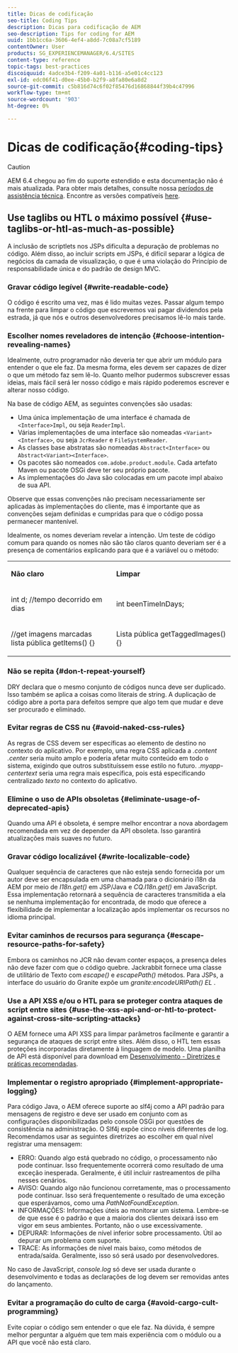 ```yaml
---
title: Dicas de codificação
seo-title: Coding Tips
description: Dicas para codificação de AEM
seo-description: Tips for coding for AEM
uuid: 1bb1cc6a-3606-4ef4-a8dd-7c08a7cf5189
contentOwner: User
products: SG_EXPERIENCEMANAGER/6.4/SITES
content-type: reference
topic-tags: best-practices
discoiquuid: 4adce3b4-f209-4a01-b116-a5e01c4cc123
exl-id: edc06f41-d0ee-45b0-b2f9-a8fa80e6a8d2
source-git-commit: c5b816d74c6f02f85476d16868844f39b4c47996
workflow-type: tm+mt
source-wordcount: '903'
ht-degree: 0%

---
```


# Dicas de codificação{#coding-tips}

>[!CAUTION]
>
>AEM 6.4 chegou ao fim do suporte estendido e esta documentação não é mais atualizada. Para obter mais detalhes, consulte nossa [períodos de assistência técnica](https://helpx.adobe.com/br/support/programs/eol-matrix.html). Encontre as versões compatíveis [here](https://experienceleague.adobe.com/docs/).

## Use taglibs ou HTL o máximo possível {#use-taglibs-or-htl-as-much-as-possible}

A inclusão de scriptlets nos JSPs dificulta a depuração de problemas no código. Além disso, ao incluir scripts em JSPs, é difícil separar a lógica de negócios da camada de visualização, o que é uma violação do Princípio de responsabilidade única e do padrão de design MVC.

### Gravar código legível {#write-readable-code}

O código é escrito uma vez, mas é lido muitas vezes. Passar algum tempo na frente para limpar o código que escrevemos vai pagar dividendos pela estrada, já que nós e outros desenvolvedores precisamos lê-lo mais tarde.

### Escolher nomes reveladores de intenção {#choose-intention-revealing-names}

Idealmente, outro programador não deveria ter que abrir um módulo para entender o que ele faz. Da mesma forma, eles devem ser capazes de dizer o que um método faz sem lê-lo. Quanto melhor pudermos subscrever essas ideias, mais fácil será ler nosso código e mais rápido poderemos escrever e alterar nosso código.

Na base de código AEM, as seguintes convenções são usadas:


* Uma única implementação de uma interface é chamada de `<Interface>Impl`, ou seja `ReaderImpl`.
* Várias implementações de uma interface são nomeadas `<Variant><Interface>`, ou seja `JcrReader` e `FileSystemReader`.
* As classes base abstratas são nomeadas `Abstract<Interface>` ou `Abstract<Variant><Interface>`.
* Os pacotes são nomeados `com.adobe.product.module`.  Cada artefato Maven ou pacote OSGi deve ter seu próprio pacote.
* As implementações do Java são colocadas em um pacote impl abaixo de sua API.


Observe que essas convenções não precisam necessariamente ser aplicadas às implementações do cliente, mas é importante que as convenções sejam definidas e cumpridas para que o código possa permanecer mantenível.

Idealmente, os nomes deveriam revelar a intenção. Um teste de código comum para quando os nomes não são tão claros quanto deveriam ser é a presença de comentários explicando para que é a variável ou o método:

<table> 
 <tbody> 
  <tr> 
   <td><p><strong>Não claro</strong></p> </td> 
   <td><p><strong>Limpar</strong></p> </td> 
  </tr> 
  <tr> 
   <td><p>int d; //tempo decorrido em dias</p> </td> 
   <td><p>int beenTimeInDays;</p> </td> 
  </tr> 
  <tr> 
   <td><p>//get imagens marcadas<br /> lista pública getItems() {}</p> </td> 
   <td><p>Lista pública getTaggedImages() {}</p> </td> 
  </tr> 
 </tbody> 
</table>

### Não se repita  {#don-t-repeat-yourself}

DRY declara que o mesmo conjunto de códigos nunca deve ser duplicado. Isso também se aplica a coisas como literais de string. A duplicação de código abre a porta para defeitos sempre que algo tem que mudar e deve ser procurado e eliminado.

### Evitar regras de CSS nu {#avoid-naked-css-rules}

As regras de CSS devem ser específicas ao elemento de destino no contexto do aplicativo. Por exemplo, uma regra CSS aplicada a *.content .center* seria muito amplo e poderia afetar muito conteúdo em todo o sistema, exigindo que outros substituíssem esse estilo no futuro. *.myapp-centertext* seria uma regra mais específica, pois está especificando centralizado *texto* no contexto do aplicativo.

### Elimine o uso de APIs obsoletas {#eliminate-usage-of-deprecated-apis}

Quando uma API é obsoleta, é sempre melhor encontrar a nova abordagem recomendada em vez de depender da API obsoleta. Isso garantirá atualizações mais suaves no futuro.

### Gravar código localizável {#write-localizable-code}

Qualquer sequência de caracteres que não esteja sendo fornecida por um autor deve ser encapsulada em uma chamada para o dicionário i18n da AEM por meio de *I18n.get()* em JSP/Java e *CQ.I18n.get()* em JavaScript. Essa implementação retornará a sequência de caracteres transmitida a ela se nenhuma implementação for encontrada, de modo que oferece a flexibilidade de implementar a localização após implementar os recursos no idioma principal.

### Evitar caminhos de recursos para segurança {#escape-resource-paths-for-safety}

Embora os caminhos no JCR não devam conter espaços, a presença deles não deve fazer com que o código quebre. Jackrabbit fornece uma classe de utilitário de Texto com *escape()* e *escapePath()* métodos. Para JSPs, a interface do usuário do Granite expõe um *granite:encodeURIPath() EL* .

### Use a API XSS e/ou o HTL para se proteger contra ataques de script entre sites {#use-the-xss-api-and-or-htl-to-protect-against-cross-site-scripting-attacks}

O AEM fornece uma API XSS para limpar parâmetros facilmente e garantir a segurança de ataques de script entre sites. Além disso, o HTL tem essas proteções incorporadas diretamente à linguagem de modelo. Uma planilha de API está disponível para download em [Desenvolvimento - Diretrizes e práticas recomendadas](/help/sites-developing/dev-guidelines-bestpractices.md).

### Implementar o registro apropriado {#implement-appropriate-logging}

Para código Java, o AEM oferece suporte ao slf4j como a API padrão para mensagens de registro e deve ser usado em conjunto com as configurações disponibilizadas pelo console OSGi por questões de consistência na administração. O Slf4j expõe cinco níveis diferentes de log. Recomendamos usar as seguintes diretrizes ao escolher em qual nível registrar uma mensagem:

* ERRO: Quando algo está quebrado no código, o processamento não pode continuar. Isso frequentemente ocorrerá como resultado de uma exceção inesperada. Geralmente, é útil incluir rastreamentos de pilha nesses cenários.
* AVISO: Quando algo não funcionou corretamente, mas o processamento pode continuar. Isso será frequentemente o resultado de uma exceção que esperávamos, como uma *PathNotFoundException*.
* INFORMAÇÕES: Informações úteis ao monitorar um sistema. Lembre-se de que esse é o padrão e que a maioria dos clientes deixará isso em vigor em seus ambientes. Portanto, não o use excessivamente.
* DEPURAR: Informações de nível inferior sobre processamento. Útil ao depurar um problema com suporte.
* TRACE: As informações de nível mais baixo, como métodos de entrada/saída. Geralmente, isso só será usado por desenvolvedores.

No caso de JavaScript, *console.log* só deve ser usada durante o desenvolvimento e todas as declarações de log devem ser removidas antes do lançamento.

### Evitar a programação do culto de carga {#avoid-cargo-cult-programming}

Evite copiar o código sem entender o que ele faz. Na dúvida, é sempre melhor perguntar a alguém que tem mais experiência com o módulo ou a API que você não está claro.

